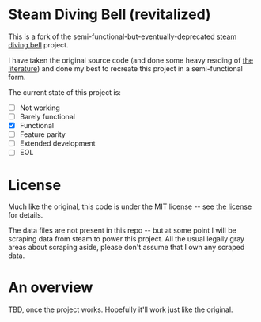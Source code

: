 # Steam Diving Bell (revitalized)

This is a fork of the semi-functional-but-eventually-deprecated [steam diving bell](https://github.com/larsiusprime/divingbell) project.

I have taken the original source code (and done some heavy reading of [the literature](https://www.fortressofdoors.com/steam-diving-bell)) and done my best to recreate this project in a semi-functional form.

The current state of this project is:
- [ ] Not working
- [ ] Barely functional
- [X] Functional
- [ ] Feature parity
- [ ] Extended development
- [ ] EOL

# License

Much like the original, this code is under the MIT license -- see [the license](https://github.com/jbzdarkid/divingbell/blob/master/LICENSE.md) for details.

The data files are not present in this repo -- but at some point I will be scraping data from steam to power this project.
All the usual legally gray areas about scraping aside, please don't assume that I own any scraped data.

# An overview
TBD, once the project works. Hopefully it'll work just like the original.
